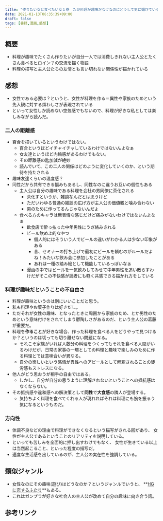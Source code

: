 ```yaml
---
title: "作りたい女と食べたい女１巻　ただ料理が趣味だなけなのにどうして男に媚びているとして消費されないといけないのか？"
date: 2021-01-13T06:35:39+09:00
draft: false
tags: [書籍,漫画,感想]
---
```


## 概要
- 料理が趣味でたくさん作りたいが自分一人では消費しきれない主人公とたくさん食べるヒロイン？の交流を描く物語
- 料理の描写と主人公たちの友情とも言い切れない関係性が描かれている


## 感想
- 女性である必要は？というと、女性が料理を作る＝異性や家族のためという先入観に対する煩わしさが表現されている
- といって女性しか読めない空気感でもないので、料理が好きな私としては楽しみながら読んだ。

### 二人の距離感
- 百合を描いているというわけではない。
  - 百合というほどイチャイチャしているわけではないんよなぁ
  - 女友達というほど内輪感があるわけでもない。
  - その距離感の匙加減が絶妙
  - 読んでいて、この二人の関係はどのように変化していくのか、という期待を持たされる
- 趣味友達くらいの温度感？
- 同性だから共有できる悩みもあるし、同性なのに違うお互いの個性もある
  - 主人公は自分の趣味である料理を会社の男同僚に茶化される
    - 茶化すというか、雑談なんだとは思うけど
    - ただいわゆる普通の雑談の広げ方が主人公の価値観と噛み合わない
    - 男のために作ってるんじゃないんだよ
  - 食べる方のキャラは無表情な感じだけど痛みがないわけではないんよなぁ
    - 飲食店で酔っ払った中年男性にうざ絡みされる
    - ビール飲めよ的なやつ
      - 個人的にはそういう人でビールの違いがわかる人は少ない印象がある
      - 昔、セミナーの打ち上げで最初にビールを頼むのがルールだよね！みたいな飲み会に参加したことがある
      - あれは一種の踏み絵として機能しているっぽいなぁ
    - 漫画の中ではビールを一気飲みしてみせて中年男性を追い散らすわけだがそこの不快感が読者にも軽く共感できる描かれ方をしている

### 料理が趣味だということの不自由さ
- 料理が趣味というのは別にいいことだと思う。
- 私も料理やお菓子作りは好きだし。
- ただそれが女性の趣味、となったときに周囲から家族のため、とか男性のためという意味付けをされてしまう鬱陶しさがあるのだ、という主人公の葛藤が重要だ。
- 料理を**作ること**が好きな場合、作った料理を食べる人をどうやって見つけるか？というのは切っても切り離せない問題になる。
  - それこそ家族がいれば人数分の料理をつくってもそれを食べる人間がいるわけだが、日常の家事の一環としての料理と趣味で楽しみのために作る料理とでは意味合いが異なる。
  - 自分の楽しいという感情が異性へのアピールとして解釈されることの徒労感もストレスになる。
- 他人がどう思おうが相手の自由ではある。
  - しかし、自分が自分の思うように理解されないということへの抵抗感はなくならない。
- その抵抗感や違和感への解決策として**同性**で**大食感**の隣人が登場する。
  - 気持ちよく料理を食べてくれる人が現れればそれは料理にも腕を振るう気になるというものだ。

### 方向性
- 体調不良などの理由で料理ができなくなるという描写がされる回があり、
女性が主人公であるということのリアリティを説明している。
- といっても苦しみを全面的に押し出すわけでもなく、
女性が生きている以上は当然起こること、といった程度の描写だ。
- 適度な生活感を出しているのが、主人公の実在性を強調している。
## 類似ジャンル

- 女性なのにその趣味(遊び)はどうなのか？というジャンルでいうと、
**[HGに恋するふたり](https://amzn.to/3vhFeCp)**もある。
- これはガンプラが好きな社会人の主人公が改めて自分の趣味に向き合う話。
## 参考リンク
<div data-vc_mylinkbox_id="887680692"></div>
<div data-vc_mylinkbox_id="887680695"></div>